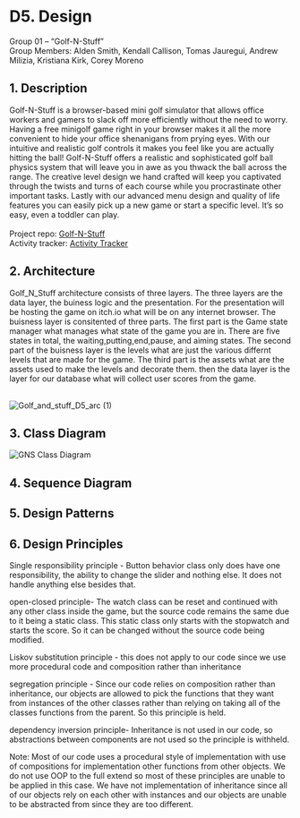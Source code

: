 # D5. Design

Group 01 – “Golf-N-Stuff”\
Group Members: Alden Smith, Kendall Callison, Tomas Jauregui, Andrew Milizia, 
Kristiana Kirk, Corey Moreno

## 1. Description
Golf-N-Stuff is a browser-based mini golf simulator that allows office workers and gamers to slack off more efficiently without the need to worry. Having a free minigolf game right in your browser makes it all the more convenient to hide your office shenanigans from prying eyes. With our intuitive and realistic golf controls it makes you feel like you are actually hitting the ball! Golf-N-Stuff offers a realistic and sophisticated golf ball physics system that will leave you in awe as you thwack the ball across the range. The creative level design we hand crafted will keep you captivated through the twists and turns of each course while you procrastinate other important tasks. Lastly with our advanced menu design and quality of life features you can easily pick up a new game or start a specific level. It’s so easy, even a toddler can play.\
\
Project repo: [Golf-N-Stuff](https://github.com/Major-Lag98/Golf-N-Stuff) \
Activity tracker: [Activity Tracker](https://docs.google.com/spreadsheets/d/1M-PDM2CbciqlwUuVesri6JO3uoLaDBUZoQeGvvvWWRk/edit?usp=sharing)

## 2. Architecture 
Golf_N_Stuff architecture consists of three layers. The three layers are the data layer, the buiness logic and the presentation. For the presentation will be hosting the game on itch.io what will be on any internet browser. The buisness layer is consitented of three parts. The first part is the Game state manager what manages what state of the game you are in. There are five states in total, the waiting,putting,end,pause, and aiming states. The second part of the buisness layer is the levels what are just the various differnt levels that are made for the game. The third part is the assets what are the assets used to make the levels and decorate them. then the data layer is the layer for our database what will collect user scores from the game.

\
![Golf_and_stuff_D5_arc (1)](https://user-images.githubusercontent.com/113862554/230748529-c89359fe-a02a-478b-bdc3-da7a8f5666da.jpg)


## 3. Class Diagram
![GNS Class Diagram](https://user-images.githubusercontent.com/32140838/230755443-0336042d-3196-43e7-ada8-ed1e01da4760.png)

## 4. Sequence Diagram

## 5. Design Patterns

## 6. Design Principles

Single responsibility principle - 
Button behavior class only does have one responsibility, the ability to change the slider and nothing else. It does not handle anything else besides that.

open-closed principle- 
The watch class can be reset and continued with any other class inside the game, but the source code remains the same due to it being a static class. This static class only starts with the stopwatch and starts the score. So it can be changed without the source code being modified.

Liskov substitution principle -
this does not apply to our code since we use more procedural code and composition rather than inheritance 

segregation principle - 
Since our code relies on composition rather than inheritance, our objects are allowed to pick the functions that they want from instances of the other classes rather than relying on taking all of the classes functions from the parent. So this principle is held.

dependency inversion principle-
Inheritance is not used in our code, so abstractions between components are not used so the principle is withheld.

Note:
Most of our code uses a procedural style of implementation with use of compositions for implementation other functions from other objects. We do not use OOP to the full extend so most of these principles are unable to be applied in this case. We have not implementation of inheritance since all of our objects rely on each other with instances and our objects are unable to be abstracted from since they are too different.



